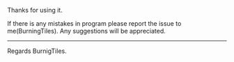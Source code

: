 Thanks for using it.

If there is any mistakes in program please report the issue to me(BurningTiles).
Any suggestions will be appreciated.

--------------------
Regards BurnigTiles.

